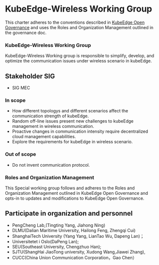 # KubeEdge-Wireless Working Group 



This charter adheres to the conventions described in [KubeEdge Open Governance](https://github.com/kubeedge/community/blob/master/GOVERNANCE.md) and uses the Roles and Organization Management outlined in the governance doc.



### KubeEdge-Wireless Working Group 

KubeEdge-Wireless Working group is responsible to simplify, develop, and optimize the communication issues under wireless scenario in kubeEdge.

## Stakeholder SIG

- SIG MEC

### In scope

- How different topologys and different scenarios affect the communication strength of kubeEdge.
- Random off-line issues present new challenges to kubeEdge management in wireless communication. 
- Proactive changes in communication intensity require decentralized cloud management capabilities.
- Explore the requirements for kubeEdge in wireless scenario. 

### Out of scope

- Do not invent communication protocol.

  

### Roles and Organization Management

This Special working group follows and adheres to the Roles and Organization Management outlined in KubeEdge Open Governance and opts-in to updates and modifications to KubeEdge Open Governance.

## Participate in organization and personnel

- PengCheng Lab,(Tingting Yang, Jiahong Ning)
- DLMU(Dalian Maritime University, Hailong Feng, Zhengqi Cui)
- ShanghaiTech University (Yang Yang, LianTao Wu, Dapeng Lan)；
- Universitetet i Oslo(DaPeng Lan); 
- SEU(Southeast University, Chengzhuo Han); 
- SJTU(ShangHai JiaoTong university, Xudong Wang,Jiawei Zhang), 
- CUCC(China Union Communication Corporation，Gao Chen）
